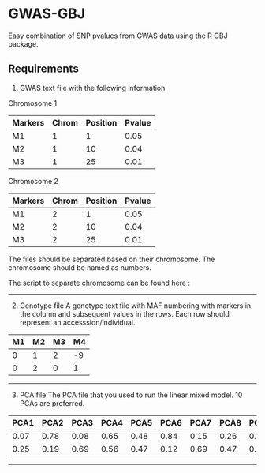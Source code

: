 # GWAS-GBJ
Easy combination of SNP pvalues from GWAS data using the R GBJ package.


## Requirements
1. GWAS text file with the following information

Chromosome 1

|Markers|Chrom|Position|Pvalue|
|----|----|----|----|
|M1|1|1|0.05|
|M2|1|10|0.04|
|M3|1|25|0.01|

Chromosome 2

|Markers|Chrom|Position|Pvalue|
|----|----|----|----|
|M1|2|1|0.05|
|M2|2|10|0.04|
|M3|2|25|0.01|

The files should be separated based on their chromosome. The chromosome should be named as numbers. 

The script to separate chromosome can be found here : 
***
2. Genotype file
A genotype text file with MAF numbering with markers in the column and subsequent values in the rows. Each row should represent an accesssion/individual.

|M1|M2|M3|M4|
|----|---|---|---|
|0|1|2|-9|
|0|2|0|1|
***
3. PCA file
The PCA file that you used to run the linear mixed model. 10 PCAs are preferred. 

|PCA1|PCA2|PCA3|PCA4|PCA5|PCA6|PCA7|PCA8|PCA9|PCA10|
|---|---|---|---|---|---|---|---|---|---|
|0.07|0.78|0.08|0.65|0.48|0.84|0.15|0.26|0.47|0.15|
|0.25|0.19|0.69|0.56|0.47|0.12|0.69|0.47|0.59|0.33|
***







